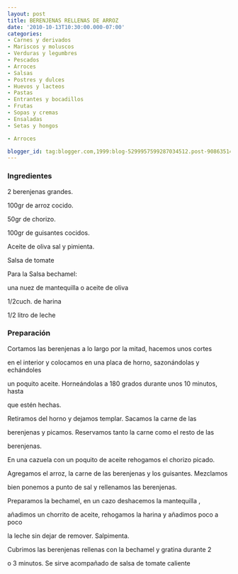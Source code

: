 ```yaml
---
layout: post
title: BERENJENAS RELLENAS DE ARROZ
date: '2010-10-13T10:30:00.000-07:00'
categories:
- Carnes y derivados
- Mariscos y moluscos
- Verduras y legumbres
- Pescados
- Arroces
- Salsas
- Postres y dulces
- Huevos y lacteos
- Pastas
- Entrantes y bocadillos
- Frutas
- Sopas y cremas
- Ensaladas
- Setas y hongos

- Arroces

blogger_id: tag:blogger.com,1999:blog-5299957599287034512.post-908635148721773257
---
```


<h3>Ingredientes</h3>

2 berenjenas grandes.

100gr de arroz cocido.

50gr de chorizo.

100gr de guisantes cocidos.

Aceite de oliva sal y pimienta.

Salsa de tomate

Para la Salsa bechamel:

una nuez de mantequilla o aceite de oliva

1/2cuch. de harina

1/2 litro de leche

<h3>Preparación</h3>

Cortamos las berenjenas a lo largo por la mitad, hacemos unos cortes

en el interior y colocamos en una placa de horno, sazonándolas y echándoles

un poquito aceite. Horneándolas a 180 grados durante unos 10 minutos, hasta

que estén hechas.

Retiramos del horno y dejamos templar. Sacamos la carne de las

berenjenas y picamos. Reservamos tanto la carne como el resto de las

berenjenas.

En una cazuela con un poquito de aceite rehogamos el chorizo picado.

Agregamos el arroz, la carne de las berenjenas y los guisantes. Mezclamos

bien ponemos a punto de sal y rellenamos las berenjenas.

Preparamos la bechamel, en un cazo deshacemos la mantequilla ,

añadimos un chorrito de aceite, rehogamos la harina y añadimos poco a poco

la leche sin dejar de remover. Salpimenta.

Cubrimos las berenjenas rellenas con la bechamel y gratina durante 2

o 3 minutos. Se sirve acompañado de salsa de tomate caliente

